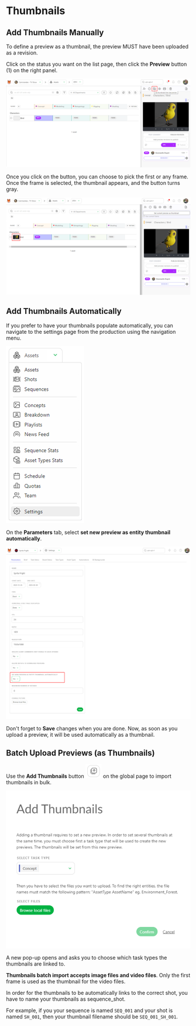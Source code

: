 # Thumbnails
## Add Thumbnails Manually

To define a preview as a thumbnail, the preview MUST have been uploaded as a revision.

Click on the status you want on the list page, then click the **Preview** button (1) on the right panel.

![Thumbnail Button](../img/getting-started/pannel_history.png)

Once you click on the button, you can choose to pick the first or any frame. Once the frame is selected, the thumbnail appears, and the button turns gray.

![Thumbnail Applied](../img/getting-started/pannel_history_thumbnail.png)


## Add Thumbnails Automatically

If you prefer to have your thumbnails populate automatically, you can navigate to the settings page from the production using the navigation menu.

![Settings Menu](../img/getting-started/drop_down_menu_setting.png)

On the **Parameters** tab, select **set new preview as entity thumbnail automatically**.

![Settings Preview Auto](../img/getting-started/setting_preview_auto.png)

Don't forget to **Save** changes when you are done. Now, as soon as you upload a preview, it will be used automatically as a thumbnail.

## Batch Upload Previews (as Thumbnails)

Use the **Add Thumbnails** button ![Add Thumbnails Button](../img/getting-started/add_thumbnails.png) on the global page to import thumbnails in bulk.

![History](../img/getting-started/add_thumbnails_menu.png)

A new pop-up opens and asks you to choose which task types the thumbnails are linked to.

**Thumbnails batch import accepts image files and video files**. Only the first frame is used as the thumbnail for the video files.

In order for the thumbnails to be automatically links to the correct shot, you have to name your thumbnails as sequence_shot.

For example, if you your sequence is named `SEQ_001` and your shot is named `SH_001`, then your thumbnail filename should be `SEQ_001_SH_001`.
